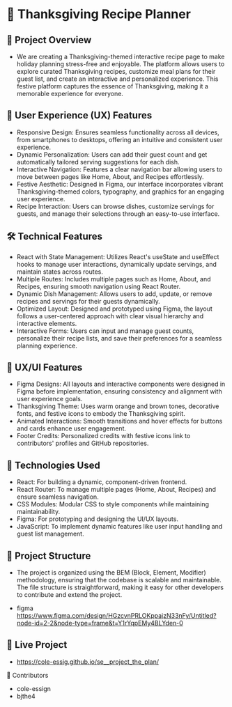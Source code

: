 # 🦃 Thanksgiving Recipe Planner
## 📖 Project Overview
* We are creating a Thanksgiving-themed interactive recipe page to make holiday planning stress-free and enjoyable. The platform allows users to explore curated Thanksgiving recipes, customize meal plans for their guest list, and create an interactive and personalized experience. This festive platform captures the essence of Thanksgiving, making it a memorable experience for everyone.

## 🚀 User Experience (UX) Features
* Responsive Design: Ensures seamless functionality across all devices, from smartphones to desktops, offering an intuitive and consistent user experience.
* Dynamic Personalization: Users can add their guest count and get automatically tailored serving suggestions for each dish.
* Interactive Navigation: Features a clear navigation bar allowing users to move between pages like Home, About, and Recipes effortlessly.
* Festive Aesthetic: Designed in Figma, our interface incorporates vibrant Thanksgiving-themed colors, typography, and graphics for an engaging user experience.
* Recipe Interaction: Users can browse dishes, customize servings for guests, and manage their selections through an easy-to-use interface.

## 🛠️ Technical Features
* React with State Management: Utilizes React's useState and useEffect hooks to manage user interactions, dynamically update servings, and maintain states across routes.
* Multiple Routes: Includes multiple pages such as Home, About, and Recipes, ensuring smooth navigation using React Router.
* Dynamic Dish Management: Allows users to add, update, or remove recipes and servings for their guests dynamically.
* Optimized Layout: Designed and prototyped using Figma, the layout follows a user-centered approach with clear visual hierarchy and interactive elements.
* Interactive Forms: Users can input and manage guest counts, personalize their recipe lists, and save their preferences for a seamless planning experience.

## 🎨 UX/UI Features
* Figma Designs: All layouts and interactive components were designed in Figma before implementation, ensuring consistency and alignment with user experience goals.
* Thanksgiving Theme: Uses warm orange and brown tones, decorative fonts, and festive icons to embody the Thanksgiving spirit.
* Animated Interactions: Smooth transitions and hover effects for buttons and cards enhance user engagement.
* Footer Credits: Personalized credits with festive icons link to contributors' profiles and GitHub repositories.

## 🧪 Technologies Used
* React: For building a dynamic, component-driven frontend.
* React Router: To manage multiple pages (Home, About, Recipes) and ensure seamless navigation.
* CSS Modules: Modular CSS to style components while maintaining maintainability.
* Figma: For prototyping and designing the UI/UX layouts.
* JavaScript: To implement dynamic features like user input handling and guest list management.

## 📂 Project Structure
* The project is organized using the BEM (Block, Element, Modifier) methodology, ensuring that the codebase is scalable and maintainable. The file structure is straightforward, making it easy for other developers to contribute and extend the project.

* figma
https://www.figma.com/design/HGzcvnPRLOKppajzN33nFy/Untitled?node-id=2-2&node-type=frame&t=Y1rYqpEMy4BLYden-0

## 🔗 Live Project
* https://cole-essig.github.io/se__project_the_plan/

👥 Contributors
* cole-essign
* bjthe4
